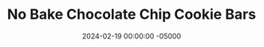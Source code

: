 ---
layout: post
title: "No Bake Chocolate Chip Cookie Bars"
date:   2024-02-19 00:00:00 -05000
categories: 
- Recipes
- Healthier Dessert
permalink: /recipes/cookie-bar
image: /assets/Food/Healthier Dessert/Cookie Bar/cookie-bar.jpg
ing: cookiebar-ing
facts: cookiebar-facts
Prep: 15
Rest: 
Cook: 
Source1: 
Source2: 
Description: The classic Internet/Pinterest/TikTok healthy dessert is some combination of bananas, chocolate chips, oats, and peanut butter (I'm sure you've noticed). This recipe is my take on that formula, and works really well out of the freezer as a dessert or even a breakfast. You could also use some protein powder in place of oats if you so desire!
Instructions: 
- Line a tupperware or 8" baking pan with parchment paper<br><br>

- In a large bowl or food processor, mix together the ingredients. If using a bowl, mash the banana with the back of a fork before adding everything else<br><br>

- For a higher protein version, you can replace the oats with a 50/50 blend of whey and casein. If using unflavored, add about 1 tsp of liquid monk fruit too. Note that since casein absorbs liquid so well, that you'll only need 120g (60g each whey and casein) protein powder, as opposed to 160g oat flour<br><br>

- Optionally fold in some chocolate chips<br><br>
- <center><img src="/assets/Food/Healthier Dessert/Cookie Bar/cookie-bar-4.jpg" alt="" class="instruction-image"></center><br>

- Spread mix evenly into parchment paper. The batter is thick, but make it as even as possible.<br><br>

- Freeze, then slice. Store in the freezer
---